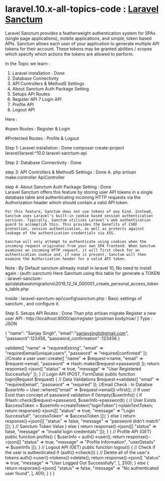 # laravel.10.x-all-topics-code :  <u>Laravel Sanctum</u>
Laravel Sanctum provides a featherweight authentication system for SPAs (single page applications), mobile applications,
and simple, token based APIs. Sanctum allows each user of your application to generate multiple API tokens for their
account. These tokens may be granted abilities / scopes which specify which actions the tokens are allowed to perform.

In the Topic we learn : 
1. Laravel installation : Done
2. Database Connectivity
3. API Controllers & MethodS Settings
4. About Sanctum Auth Package Setting
5. Setups API Routes
6. Register API
7 Login API
8. Profile API
9. Logout API

Here : 
 
#open Routes : 
  Register & Login

#Protected Routes : 
  Profile & Logout

Step 1: Laravel installation : Done
    composer create-project laravel/laravel:^10.0 laravel-sanctum-api

Step 2: 
    Database Connectivity : Done

step 3: 
    API Controllers & MethodS Settings  : Done
    A. php artisan make:controller ApiController


step 4: About Sanctum Auth Package Setting : Done   
    Laravel Sanctum offers this feature by storing user API tokens in a single database table and authenticating incoming HTTP requests via the Authorization header which should contain a valid API token.

    For this feature, Sanctum does not use tokens of any kind. Instead, Sanctum uses Laravel's built-in cookie based session authentication services. Typically, Sanctum utilizes Laravel's web authentication guard to accomplish this. This provides the benefits of CSRF protection, session authentication, as well as protects against leakage of the authentication credentials via XSS.

    Sanctum will only attempt to authenticate using cookies when the incoming request originates from your own SPA frontend. When Sanctum examines an incoming HTTP request, it will first check for an authentication cookie and, if none is present, Sanctum will then examine the Authorization header for a valid API token.

Note : By Default sanctum allready install in laravel 10, No need to install again :  (auth::sanctum)
Here Sanctum using this table for generate a TOKEN :  laravel-sanctum-api\database\migrations\2019_12_14_000001_create_personal_access_tokens_table.php

Inside :  laravel-sanctum-api\config\sanctum.php : Basic settings of sanctum , and configure it.

Step 5. 
    Setups API Routes : Done Than php artisan migrate
Register a new user API : http://localhost:8000/api/register  [postman body/row/ ] Type :  JSON

{
    "name": "Sanjay Singh",
    "email":"sanjaysingh@gmail.com",
    "password":123456,
    "password_confirmation" :123456
}

<?php

namespace App\Http\Controllers;

use Illuminate\Http\Request;
use Illuminate\Support\Facades\Hash;
use App\Models\User;
use Laravel\Sanctum\PersonalAccessToken;

```
class ApiController extends Controller
{

    //Register API (POST,FormData)
    public function register(Request $request)
    {

        // Data Validations
        $request->validate([
            "name" => "required|string",
            "email" => "required|email|unique:users",
            "password" => "required|confirmed"
        ]);

        //Create a user
        user::create([
            "name" => $request->name,
            "email" => $request->email,
            "password" => Hash::make($request->password)
        ]);
        return response()->json([
            "status" => true,
            "message" =>  "User Registered Successfuly"
        ]);
    }

    // Login API (POST, FormData)
    public function login(Request $request)
    {
        // Data Validations
        $request->validate([
            "email" => "required|email",
            "password" => "required"
        ]);
        //Email Check : In Databse
        $userInfo  = User::where(["email" => $request->email])->first();

        // If user Exist than concept of password validation
        if (!empty($userInfo)) {
            if (Hash::check($request->password, $userInfo->password)) {
                // User Exists
                $accessToken  =  $userInfo->createToken("loginToken")->plainTextToken;
                return response()->json([[
                    "status" => true,
                    "message" => "Login Successfull",
                    "accessToken" => $accessToken
                ]]);
            } else {
                return response()->json([[
                    "status" => false,
                    "message" => "password didn't match"
                ]]);
            }

            // Sanctum Token Value
        } else {
            return response()->json([[
                "status" => false,
                "message" => "Invalid login credentials"
            ]]);
        }
    }

    // Profile API (GET)
    public function profile()
    {
        $userInfo  =  auth()->user();
        return response()->json([[
            "status" => true,
            "message" => "Profile Information",
            "userDetails" => $userInfo
        ]]);
    }

    // Logout API (GET)

    public function logout()
    {
        // Check if the user is authenticated
        if (auth()->check()) {
            // Delete all of the user's tokens
            auth()->user()->tokens()->delete();

            return response()->json([
                "status" => true,
                "message" => "User Logged Out Successfully",
            ], 200);
        } else {
            return response()->json([
                "status" => false,
                "message" => "No authenticated user found",
            ], 401);
        }
    }
}
